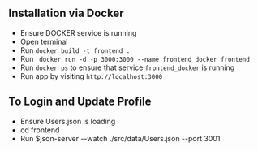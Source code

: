 ## Installation via Docker
- Ensure DOCKER service is running
- Open terminal
- Run ```docker build -t frontend .```
- Run ``` docker run -d -p 3000:3000 --name frontend_docker frontend```
- Run ```docker ps``` to ensure that service ```frontend_docker``` is running
- Run app by visiting ```http://localhost:3000```

## To Login and Update Profile
- Ensure Users.json is loading
- cd frontend
- Run $json-server --watch ./src/data/Users.json --port 3001